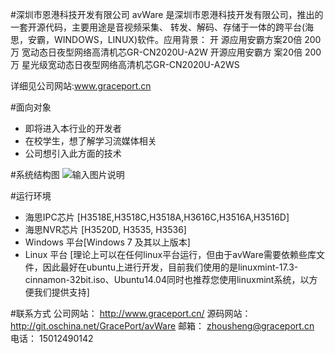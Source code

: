 ﻿#深圳市恩港科技开发有限公司
avWare 是深圳市恩港科技开发有限公司，推出的一套开源代码，主要用途是音视频采集、
转发、解码、存储于一体的跨平台(海思，安霸，WINDOWS，LINUX)软件。应用背景： 开
源应用安霸方案20倍 200万 宽动态日夜型网络高清机芯GR-CN2020U-A2W 开源应用安霸方
案20倍 200万 星光级宽动态日夜型网络高清机芯GR-CN2020U-A2WS <br/>

详细见公司网站:www.graceport.cn


#面向对象
* 即将进入本行业的开发者
* 在校学生，想了解学习流媒体相关
* 公司想引入此方面的技术


#系统结构图
![输入图片说明](http://files.git.oschina.net/group1/M00/00/71/ZxV3cFd2BqKAbdlHAABd5hqmaGU392.jpg?token=dfcf13c39b7bcc9d19e2645e2e56ae4b&ts=1467352773&attname=system.jpg "在这里输入图片标题")

#运行环境
* 海思IPC芯片 [H3518E,H3518C,H3518A,H3616C,H3516A,H3516D]
* 海思NVR芯片	[H3520D, H3535, H3536]
* Windows 平台[Windows 7 及其以上版本]
* Linux 平台  [理论上可以在任何linux平台运行，但由于avWare需要依赖些库文件，因此最好在ubuntu上进行开发，目前我们使用的是linuxmint-17.3-cinnamon-32bit.iso、Ubuntu14.04同时也推荐您使用linuxmint系统，以方便我们提供支持]



#联系方式
公司网站：	http://www.graceport.cn/
源码网站：	http://git.oschina.net/GracePort/avWare
邮箱：		zhousheng@graceport.cn
电话：		15012490142